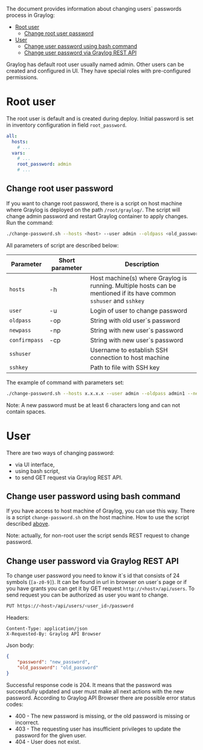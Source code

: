 The document provides information about changing users\` passwords process in Graylog:

* [Root user](#root-user)
  * [Change root user password](#change-root-user-password)
* [User](#user)
  * [Change user password using bash command](#change-user-password-using-bash-command)
  * [Change user password via Graylog REST API](#change-user-password-via-graylog-rest-api)

Graylog has default root user usually named admin. Other users can be created and configured in UI. They have special
roles with pre-configured permissions.

# Root user

The root user is default and is created during deploy. Initial password is set in inventory configuration in field
`root_password`.

```yaml
all:
  hosts:
    # ...
  vars:
    # ...
    root_password: admin
    # ...
```

## Change root user password

If you want to change root password, there is a script on host machine where Graylog is deployed on the path
`/root/graylog/`. The script will change admin password and restart Graylog container to apply changes.
Run the command:

```bash
./change-password.sh --hosts <host> --user admin --oldpass <old_password> --newpass <new_password> --confirmpass <new_password> --sshuser <ssh_user> --sshkey <ssh_key_path>
```

All parameters of script are described below:

<!-- markdownlint-disable line-length -->
| Parameter     | Short parameter | Description                                                                                                         |
| ------------- | --------------- | ------------------------------------------------------------------------------------------------------------------- |
| `hosts`       | -h              | Host machine(s) where Graylog is running. Multiple hosts can be mentioned if its have common `sshuser` and `sshkey` |
| `user`        | -u              | Login of user to change password                                                                                    |
| `oldpass`     | -op             | String with old user\`s password                                                                                    |
| `newpass`     | -np             | String with new user\`s password                                                                                    |
| `confirmpass` | -cp             | String with new user\`s password                                                                                    |
| `sshuser`     |                 | Username to establish SSH connection to host machine                                                                |
| `sshkey`      |                 | Path to file with SSH key                                                                                           |
<!-- markdownlint-enable line-length -->

The example of command with parameters set:

```bash
./change-password.sh --hosts x.x.x.x --user admin --oldpass admin1 --newpass PaSSw0rd --confirmpass PaSSw0rd --sshuser centos --sshkey ./key
```

Note: A new password must be at least 6 characters long and can not contain spaces.

# User

There are two ways of changing password:

* via UI interface,
* using bash script,
* to send GET request via Graylog REST API.

## Change user password using bash command

If you have access to host machine of Graylog, you can use this way. There is a script `change-password.sh` on the host
machine. How to use the script described [above](#change-root-user-password).

Note: actually, for non-root user the script sends REST request to change password.

## Change user password via Graylog REST API

To change user password you need to know it\`s id that consists of 24 symbols (`[a-z0-9]`). It can be found in url
in browser on user\`s page or if you have grants you can get it by GET request `http://<host>/api/users`.
To send request you can be authorized as user you want to change.

```bash
PUT https://<host>/api/users/<user_id>/password
```

Headers:

```text
Content-Type: application/json
X-Requested-By: Graylog API Browser
```

Json body:

```json
{
    "password": "new_password",
    "old_password": "old_password"
}
```

Successful response code is 204. It means that the password was successfully updated and user must make all next
actions with the new password.
According to Graylog API Browser there are possible error status codes:

* 400 - The new password is missing, or the old password is missing or incorrect.
* 403 - The requesting user has insufficient privileges to update the password for the given user.
* 404 - User does not exist.
